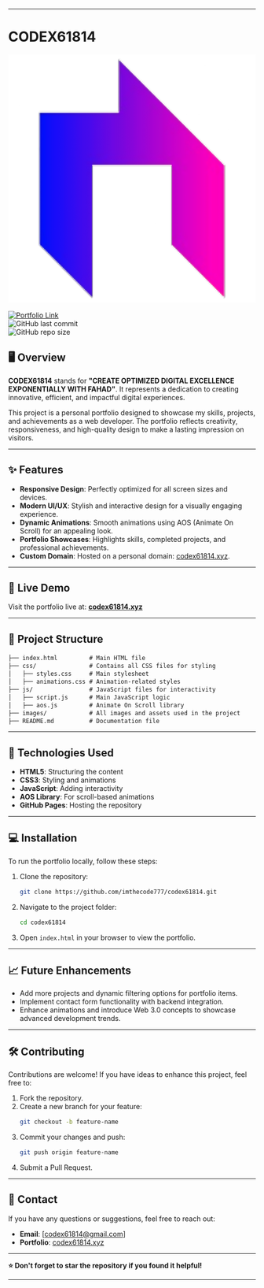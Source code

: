 
---

# CODEX61814  

![Portfolio Screenshot](https://github.com/imthecode777/codex61814/blob/main/img/nav_logo.png)

[![Portfolio Link](https://img.shields.io/badge/Portfolio-Website-blue?style=flat-square)](https://codex61814.xyz/)  
![GitHub last commit](https://img.shields.io/github/last-commit/imthecode777/codex61814)  
![GitHub repo size](https://img.shields.io/github/repo-size/imthecode777/codex61814)  

## 🖥️ Overview  

**CODEX61814** stands for **"CREATE OPTIMIZED DIGITAL EXCELLENCE EXPONENTIALLY WITH FAHAD"**. It represents a dedication to creating innovative, efficient, and impactful digital experiences.  

This project is a personal portfolio designed to showcase my skills, projects, and achievements as a web developer. The portfolio reflects creativity, responsiveness, and high-quality design to make a lasting impression on visitors.  

---

## ✨ Features  

- **Responsive Design**: Perfectly optimized for all screen sizes and devices.  
- **Modern UI/UX**: Stylish and interactive design for a visually engaging experience.  
- **Dynamic Animations**: Smooth animations using AOS (Animate On Scroll) for an appealing look.  
- **Portfolio Showcases**: Highlights skills, completed projects, and professional achievements.  
- **Custom Domain**: Hosted on a personal domain: [codex61814.xyz](https://codex61814.xyz/).  

---

## 🚀 Live Demo  

Visit the portfolio live at: [**codex61814.xyz**](https://codex61814.xyz/)  

---

## 📂 Project Structure  

```
├── index.html         # Main HTML file  
├── css/               # Contains all CSS files for styling  
│   ├── styles.css     # Main stylesheet  
│   ├── animations.css # Animation-related styles  
├── js/                # JavaScript files for interactivity  
│   ├── script.js      # Main JavaScript logic  
│   ├── aos.js         # Animate On Scroll library  
├── images/            # All images and assets used in the project  
├── README.md          # Documentation file  
```  

---

## 🔧 Technologies Used  

- **HTML5**: Structuring the content  
- **CSS3**: Styling and animations  
- **JavaScript**: Adding interactivity  
- **AOS Library**: For scroll-based animations  
- **GitHub Pages**: Hosting the repository  

---

## 💻 Installation  

To run the portfolio locally, follow these steps:  

1. Clone the repository:  
   ```bash  
   git clone https://github.com/imthecode777/codex61814.git  
   ```  

2. Navigate to the project folder:  
   ```bash  
   cd codex61814  
   ```  

3. Open `index.html` in your browser to view the portfolio.  

---

## 📈 Future Enhancements  

- Add more projects and dynamic filtering options for portfolio items.  
- Implement contact form functionality with backend integration.  
- Enhance animations and introduce Web 3.0 concepts to showcase advanced development trends.  

---

## 🛠️ Contributing  

Contributions are welcome! If you have ideas to enhance this project, feel free to:  
1. Fork the repository.  
2. Create a new branch for your feature:  
   ```bash  
   git checkout -b feature-name  
   ```  
3. Commit your changes and push:  
   ```bash  
   git push origin feature-name  
   ```  
4. Submit a Pull Request.  

---

## 🤝 Contact  

If you have any questions or suggestions, feel free to reach out:  
- **Email**: [codex61814@gmail.com]  
- **Portfolio**: [codex61814.xyz](https://codex61814.xyz/)  

---

**⭐ Don't forget to star the repository if you found it helpful!**  

--- 
